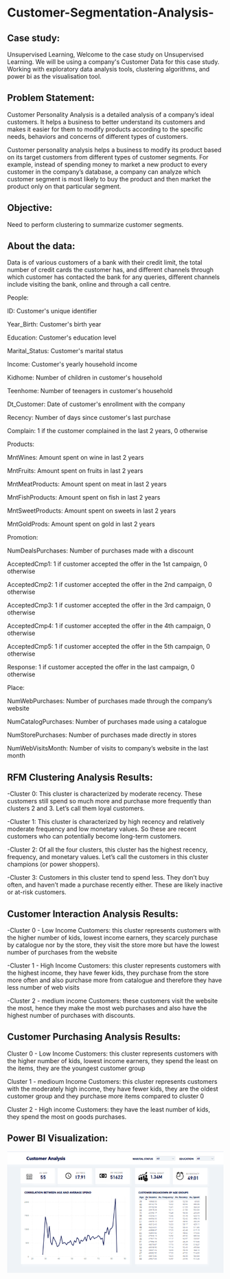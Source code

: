 # Customer-Segmentation-Analysis-

## Case study: 
Unsupervised Learning, Welcome to the case study on Unsupervised Learning. We will be using a company's Customer Data for this case study. Working with exploratory data analysis tools, clustering algorithms, and power bi as the visualisation tool.

## Problem Statement:

Customer Personality Analysis is a detailed analysis of a company’s ideal customers. It helps a business to better understand its customers and makes it easier for them to modify products according to the specific needs, behaviors and concerns of different types of customers.

Customer personality analysis helps a business to modify its product based on its target customers from different types of customer segments. For example, instead of spending money to market a new product to every customer in the company’s database, a company can analyze which customer segment is most likely to buy the product and then market the product only on that particular segment.

## Objective:

Need to perform clustering to summarize customer segments.

## About the data:

Data is of various customers of a bank with their credit limit, the total number of credit cards the customer has, and different channels through which customer has contacted the bank for any queries, different channels include visiting the bank, online and through a call centre.


People:


ID: Customer's unique identifier

Year_Birth: Customer's birth year

Education: Customer's education level

Marital_Status: Customer's marital status

Income: Customer's yearly household income

Kidhome: Number of children in customer's household

Teenhome: Number of teenagers in customer's household

Dt_Customer: Date of customer's enrollment with the company

Recency: Number of days since customer's last purchase

Complain: 1 if the customer complained in the last 2 years, 0 otherwise


Products:


MntWines: Amount spent on wine in last 2 years

MntFruits: Amount spent on fruits in last 2 years

MntMeatProducts: Amount spent on meat in last 2 years

MntFishProducts: Amount spent on fish in last 2 years

MntSweetProducts: Amount spent on sweets in last 2 years

MntGoldProds: Amount spent on gold in last 2 years


Promotion:


NumDealsPurchases: Number of purchases made with a discount

AcceptedCmp1: 1 if customer accepted the offer in the 1st campaign, 0 otherwise

AcceptedCmp2: 1 if customer accepted the offer in the 2nd campaign, 0 otherwise

AcceptedCmp3: 1 if customer accepted the offer in the 3rd campaign, 0 otherwise

AcceptedCmp4: 1 if customer accepted the offer in the 4th campaign, 0 otherwise

AcceptedCmp5: 1 if customer accepted the offer in the 5th campaign, 0 otherwise

Response: 1 if customer accepted the offer in the last campaign, 0 otherwise


Place:


NumWebPurchases: Number of purchases made through the company’s website

NumCatalogPurchases: Number of purchases made using a catalogue

NumStorePurchases: Number of purchases made directly in stores

NumWebVisitsMonth: Number of visits to company’s website in the last month


## RFM Clustering Analysis Results:

-Cluster 0: This cluster is characterized by moderate recency. These customers still spend so much more and purchase more frequently than clusters 2 and 3. Let’s call them loyal customers.

-Cluster 1: This cluster is characterized by high recency and relatively moderate frequency and low monetary values. So these are recent customers who can potentially become long-term customers.

-Cluster 2: Of all the four clusters, this cluster has the highest recency, frequency, and monetary values. Let’s call the customers in this cluster champions (or power shoppers).

-Cluster 3: Customers in this cluster tend to spend less. They don’t buy often, and haven’t made a purchase recently either. These are likely inactive or at-risk customers.


## Customer Interaction Analysis Results:

-Cluster 0 - Low Income Customers: this cluster represents customers with the higher number of kids, lowest income earners, they scarcely purchase by catalogue nor by the store, they visit the store more but have the lowest number of purchases from the website

-Cluster 1 - High Income Customers: this cluster represents customers with the highest income, they have fewer kids, they purchase from the store more often and also purchase more from catalogue and therefore they have less number of web visits

-Cluster 2 - medium income Customers: these customers visit the website the most, hence they make the most web purchases and also have the highest number of purchases with discounts.


## Customer Purchasing Analysis Results:

Cluster 0 - Low Income Customers: this cluster represents customers with the higher number of kids, lowest income earners, they spend the least on the items, they are the youngest customer group

Cluster 1 - medioum Income Customers: this cluster represents customers with the moderately high income, they have fewer kids, they are the oldest customer group and they purchase more items compared to cluster 0

Cluster 2 - High income Customers: they have the least number of kids, they spend the most on goods purchases.


## Power BI Visualization:
![Header](https://github.com/ruggedx220/Customer-Segmentation-Analysis-/blob/main/Screenshot%202024-05-07%20095555.png) 

